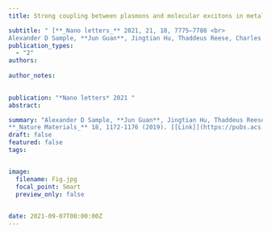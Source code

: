 ```yaml
---
title: Strong coupling between plasmons and molecular excitons in metal–organic frameworks

subtitle: " [**_Nano letters_** 2021, 21, 18, 7775–7780 <br> 
Alexander D Sample, **Jun Guan**, Jingtian Hu, Thaddeus Reese, Charles R Cherqui, Jeong-Eun Park, Francisco Freire-Fernández, Richard D Schaller, George C Schatz, Teri W Odom* ](https://pubs.acs.org/doi/abs/10.1021/acs.nanolett.1c02740)"
publication_types:
  - "2"
authors: 
  
author_notes:
  

publication: "*Nano letters* 2021 "
abstract: 

summary: "Alexander D Sample, **Jun Guan**, Jingtian Hu, Thaddeus Reese, Charles R Cherqui, Jeong-Eun Park, Francisco Freire-Fernández, Richard D Schaller, George C Schatz, Teri W Odom*  <br>
**_Nature Materials_** 18, 1172-1176 (2019). [[Link]](https://pubs.acs.org/doi/abs/10.1021/acs.nanolett.1c02740)"
draft: false
featured: false
tags:


image:
  filename: Fig.jpg
  focal_point: Smart
  preview_only: false

 
date: 2021-09-07T00:00:00Z
---
```







